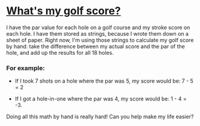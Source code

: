 # [What's my golf score?](https://www.codewars.com/kata/59f7a0a77eb74bf96b00006a) #

I have the par value for each hole on a golf course and my stroke score on each hole. I have them stored as strings, because I wrote them down on a sheet of paper. Right now, I'm using those strings to calculate my golf score by hand: take the difference between my actual score and the par of the hole, and add up the results for all 18 holes.

### For example: ###

* If I took 7 shots on a hole where the par was 5, my score would be: 7 - 5 = 2

* If I got a hole-in-one where the par was 4, my score would be: 1 - 4 = -3.

Doing all this math by hand is really hard! Can you help make my life easier?
